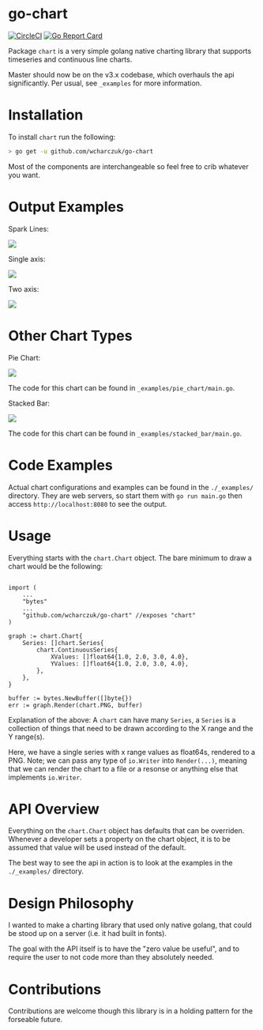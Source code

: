 go-chart
========
[![CircleCI](https://circleci.com/gh/wcharczuk/go-chart.svg?style=svg)](https://circleci.com/gh/wcharczuk/go-chart) [![Go Report Card](https://goreportcard.com/badge/github.com/wcharczuk/go-chart)](https://goreportcard.com/report/github.com/wcharczuk/go-chart)

Package `chart` is a very simple golang native charting library that supports timeseries and continuous line charts.

Master should now be on the v3.x codebase, which overhauls the api significantly. Per usual, see `_examples` for more information.

# Installation

To install `chart` run the following:

```bash
> go get -u github.com/wcharczuk/go-chart
```

Most of the components are interchangeable so feel free to crib whatever you want.

# Output Examples

Spark Lines:

![](https://raw.githubusercontent.com/wcharczuk/go-chart/master/_images/tvix_ltm.png)

Single axis:

![](https://raw.githubusercontent.com/wcharczuk/go-chart/master/_images/goog_ltm.png)

Two axis:

![](https://raw.githubusercontent.com/wcharczuk/go-chart/master/_images/two_axis.png)

# Other Chart Types

Pie Chart:

![](https://raw.githubusercontent.com/wcharczuk/go-chart/master/_images/pie_chart.png)

The code for this chart can be found in `_examples/pie_chart/main.go`.

Stacked Bar:

![](https://raw.githubusercontent.com/wcharczuk/go-chart/master/_images/stacked_bar.png)

The code for this chart can be found in `_examples/stacked_bar/main.go`.

# Code Examples

Actual chart configurations and examples can be found in the `./_examples/` directory. They are web servers, so start them with `go run main.go` then access `http://localhost:8080` to see the output.

# Usage

Everything starts with the `chart.Chart` object. The bare minimum to draw a chart would be the following:

```golang

import (
    ...
    "bytes"
    ...
    "github.com/wcharczuk/go-chart" //exposes "chart"
)

graph := chart.Chart{
    Series: []chart.Series{
        chart.ContinuousSeries{
            XValues: []float64{1.0, 2.0, 3.0, 4.0},
            YValues: []float64{1.0, 2.0, 3.0, 4.0},
        },
    },
}

buffer := bytes.NewBuffer([]byte{})
err := graph.Render(chart.PNG, buffer)
```

Explanation of the above: A `chart` can have many `Series`, a `Series` is a collection of things that need to be drawn according to the X range and the Y range(s).

Here, we have a single series with x range values as float64s, rendered to a PNG. Note; we can pass any type of `io.Writer` into `Render(...)`, meaning that we can render the chart to a file or a resonse or anything else that implements `io.Writer`.

# API Overview

Everything on the `chart.Chart` object has defaults that can be overriden. Whenever a developer sets a property on the chart object, it is to be assumed that value will be used instead of the default.

The best way to see the api in action is to look at the examples in the `./_examples/` directory.

# Design Philosophy

I wanted to make a charting library that used only native golang, that could be stood up on a server (i.e. it had built in fonts).

The goal with the API itself is to have the "zero value be useful", and to require the user to not code more than they absolutely needed.

# Contributions

Contributions are welcome though this library is in a holding pattern for the forseable future.
